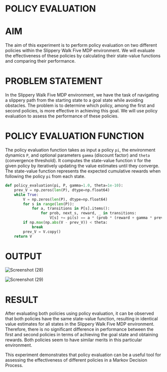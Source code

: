 # POLICY EVALUATION

# AIM

The aim of this experiment is to perform policy evaluation on two different policies within the Slippery Walk Five MDP environment. We will evaluate the effectiveness of these policies by calculating their state-value functions and comparing their performance.


# PROBLEM STATEMENT

In the Slippery Walk Five MDP environment, we have the task of navigating a slippery path from the starting state to a goal state while avoiding obstacles. The problem is to determine which policy, among the first and second policies, is more effective in achieving this goal. We will use policy evaluation to assess the performance of these policies.



# POLICY EVALUATION FUNCTION

The policy evaluation function takes as input a policy `pi`, the environment dynamics `P`, and optional parameters `gamma` (discount factor) and `theta` (convergence threshold). It computes the state-value function `V` for the given policy by iteratively updating the value estimates until they converge. The state-value function represents the expected cumulative rewards when following the policy `pi` from each state.

```python
def policy_evaluation(pi, P, gamma=1.0, theta=1e-10):
    prev_V = np.zeros(len(P), dtype=np.float64)
    while True:
        V = np.zeros(len(P), dtype=np.float64)
        for s in range(len(P)):
            for a, transitions in P[s].items():
                for prob, next_s, reward, _ in transitions:
                    V[s] += pi(s) == a * (prob * (reward + gamma * prev_V[next_s]))
        if np.max(np.abs(V - prev_V)) < theta:
            break
        prev_V = V.copy()
    return V
```
# OUTPUT

![Screenshot (28)](https://github.com/Loghul1722/policy_evaluation/assets/132638997/10dcea7f-3d22-42bd-8660-50cf43cb2a6d)

![Screenshot (29)](https://github.com/Loghul1722/policy_evaluation/assets/132638997/f389033f-46a9-4432-8a95-3cbe64800e3c)





# RESULT

After evaluating both policies using policy evaluation, it can be observed that both policies have the same state-value function, resulting in identical value estimates for all states in the Slippery Walk Five MDP environment. Therefore, there is no significant difference in performance between the first and second policies in terms of achieving the goal state and obtaining rewards. Both policies seem to have similar merits in this particular environment.

This experiment demonstrates that policy evaluation can be a useful tool for assessing the effectiveness of different policies in a Markov Decision Process.
